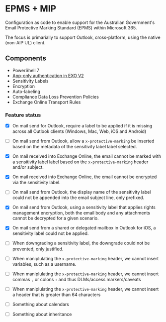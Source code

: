 # EPMS + MIP
Configuration as code to enable support for the Australian Government's Email Protective Marking Standard (EPMS) within Microsoft 365. 

The focus is primarially to support Outlook, cross-platform, using the native (non-AIP UL) client.

## Components

- PowerShell 7
- [App-only authentication in EXO V2](https://docs.microsoft.com/en-us/powershell/exchange/app-only-auth-powershell-v2?view=exchange-ps)
- Sensitivity Labels
- Encryption
- Auto-labeling
- Compliance Data Loss Prevention Policies
- Exchange Online Transport Rules

### Feature status

- [x] On mail send for Outlook, require a label to be applied if it is missing across all Outlook clients (Windows, Mac, Web, iOS and Android)
- [ ] On mail send from Outlook, allow a `x-protective-marking` be inserted based on the metadata of the sensitivity label label selected.
- [x] On mail received into Exchange Online, the email cannot be marked with a sensitivity label label based on the `x-protective-marking` header and/or subject.
- [x] On mail received into Exchange Online, the email cannot be encrypted via the sensitivity label.
- [ ] On mail send from Outlook, the display name of the sensitivity label could not be appended into the email subject line, only prefixed.
- [x] On mail send from Outlook, using a sensitivity label that applies rights management encryption, both the email body and any attachments cannot be decrypted for a given scenario.
- [x] On mail send from a shared or delegated mailbox in Outlook for iOS, a sensitivity label could not be applied.
- [ ] When downgrading a sensitivity label, the downgrade could not be prevented, only justified.
- [ ] When maniplulating the `x-protective-marking` header, we cannot insert variables, such as a username.
- [ ] When maniplulating the `x-protective-marking` header, we cannot insert commas `,` or colons `:` and thus DLMs/access markers/caveats
- [ ] When maniplulating the `x-protective-marking` header, we cannot insert a header that is greater than 64 characters
- [ ] Something about calendars
- [ ] Something about inheritance

